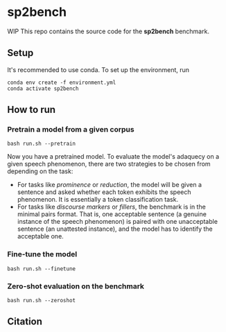 # sp2bench
WIP
This repo contains the source code for the **sp2bench** benchmark.

## Setup
It's recommended to use conda. To set up the environment, run
```
conda env create -f environment.yml
conda activate sp2bench
```

## How to run
### Pretrain a model from a given corpus 
```
bash run.sh --pretrain
```
Now you have a pretrained model. To evaluate the model's adaquecy on a given speech phenomenon, there are two strategies to be chosen from depending on the task:

- For tasks like *prominence* or *reduction*, the model will be given a sentence and asked whether each token exhibits the speech phenomenon. It is essentially a token classification task.
- For tasks like *discourse markers* or *fillers*, the benchmark is in the minimal pairs format. That is, one acceptable sentence (a genuine instance of the speech phenomenon) is paired with one unacceptable sentence (an unattested instance), and the model has to identify the acceptable one.

### Fine-tune the model
```
bash run.sh --finetune
```
### Zero-shot evaluation on the benchmark

```
bash run.sh --zeroshot
```

## Citation
